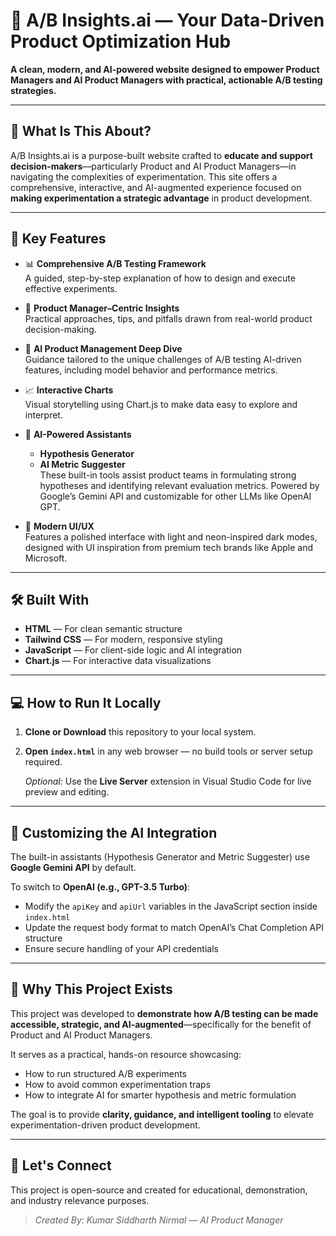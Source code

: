 # 🎯 A/B Insights.ai — Your Data-Driven Product Optimization Hub

**A clean, modern, and AI-powered website designed to empower Product Managers and AI Product Managers with practical, actionable A/B testing strategies.**

---

## 🚀 What Is This About?

A/B Insights.ai is a purpose-built website crafted to **educate and support decision-makers**—particularly Product and AI Product Managers—in navigating the complexities of experimentation. This site offers a comprehensive, interactive, and AI-augmented experience focused on **making experimentation a strategic advantage** in product development.

---

## 🔑 Key Features

- 📊 **Comprehensive A/B Testing Framework**  
  A guided, step-by-step explanation of how to design and execute effective experiments.

- 💼 **Product Manager–Centric Insights**  
  Practical approaches, tips, and pitfalls drawn from real-world product decision-making.

- 🤖 **AI Product Management Deep Dive**  
  Guidance tailored to the unique challenges of A/B testing AI-driven features, including model behavior and performance metrics.

- 📈 **Interactive Charts**  
  Visual storytelling using Chart.js to make data easy to explore and interpret.

- 🧠 **AI-Powered Assistants**  
  - **Hypothesis Generator**  
  - **AI Metric Suggester**  
  These built-in tools assist product teams in formulating strong hypotheses and identifying relevant evaluation metrics. Powered by Google’s Gemini API and customizable for other LLMs like OpenAI GPT.

- 🎨 **Modern UI/UX**  
  Features a polished interface with light and neon-inspired dark modes, designed with UI inspiration from premium tech brands like Apple and Microsoft.

---

## 🛠️ Built With

- **HTML** — For clean semantic structure  
- **Tailwind CSS** — For modern, responsive styling  
- **JavaScript** — For client-side logic and AI integration  
- **Chart.js** — For interactive data visualizations

---

## 💻 How to Run It Locally

1. **Clone or Download** this repository to your local system.

2. **Open `index.html`** in any web browser — no build tools or server setup required.

   _Optional:_ Use the **Live Server** extension in Visual Studio Code for live preview and editing.

---

## 🔁 Customizing the AI Integration

The built-in assistants (Hypothesis Generator and Metric Suggester) use **Google Gemini API** by default.

To switch to **OpenAI (e.g., GPT-3.5 Turbo)**:

- Modify the `apiKey` and `apiUrl` variables in the JavaScript section inside `index.html`
- Update the request body format to match OpenAI’s Chat Completion API structure
- Ensure secure handling of your API credentials

---

## 🎯 Why This Project Exists

This project was developed to **demonstrate how A/B testing can be made accessible, strategic, and AI-augmented**—specifically for the benefit of Product and AI Product Managers.

It serves as a practical, hands-on resource showcasing:
- How to run structured A/B experiments
- How to avoid common experimentation traps
- How to integrate AI for smarter hypothesis and metric formulation

The goal is to provide **clarity, guidance, and intelligent tooling** to elevate experimentation-driven product development.

---

## 🤝 Let's Connect

This project is open-source and created for educational, demonstration, and industry relevance purposes.  


> _Created By:  Kumar Siddharth Nirmal — AI Product Manager_

